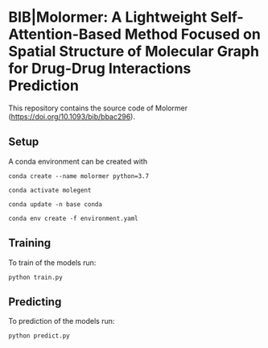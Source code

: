 # BIB|Molormer: A Lightweight Self-Attention-Based Method Focused on Spatial Structure of Molecular Graph for Drug-Drug Interactions Prediction

This repository contains the source code of Molormer (https://doi.org/10.1093/bib/bbac296).


## Setup

A conda environment can be created with

`conda create --name molormer python=3.7`

`conda activate molegent`

`conda update -n base conda`

`conda env create -f environment.yaml`

## Training

To train of the models run:

`python train.py`

## Predicting

To prediction of the models run:

`python predict.py`

